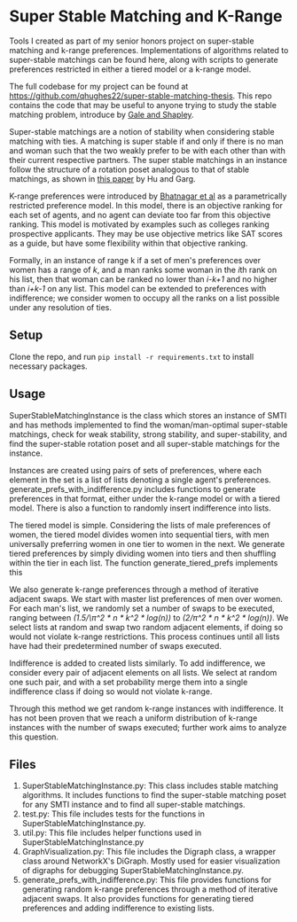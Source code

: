 # Super Stable Matching and K-Range
Tools I created as part of my senior honors project on super-stable matching and k-range preferences. Implementations of algorithms related to super-stable matchings can be found here, along with scripts to generate preferences restricted in either a tiered model or a k-range model.

The full codebase for my project can be found at https://github.com/qhughes22/super-stable-matching-thesis. This repo contains the code that may be useful to anyone trying to study the stable matching problem, introduce by [Gale and Shapley](https://www.eecs.harvard.edu/cs286r/courses/fall09/papers/galeshapley.pdf).

Super-stable matchings are a notion of stability when considering stable matching with ties.
A matching is super stable if and only if there is no man and woman such that the two weakly
prefer to be with each other than with their current respective partners. The super stable
matchings in an instance follow the structure of a rotation poset analogous to that of
stable matchings, as shown in 
[this paper](https://www.semanticscholar.org/paper/Characterization-of-Super-stable-Matchings-Hu-Garg/26a40b22967e22eb417a31c4e6c2d2291e09b1c1) by Hu and Garg. 

K-range preferences were introduced by [Bhatnagar et al](https://www.researchgate.net/publication/220780434_Sampling_stable_marriages_Why_spouse-swapping_won't_work)
as a parametrically restricted preference model.
In this model, there is an objective ranking for each set of agents, and no agent can deviate 
too far from this objective ranking. This model is motivated by examples such as colleges ranking prospective applicants. They may be use objective metrics like SAT scores as a guide, but have some flexibility within that objective ranking.

Formally, in an instance of range k if a set of men's preferences over women has a range of *k*, and a man ranks some woman in the *i*th rank on his list, then that woman can be ranked no lower than *i-k+1* and no higher than *i+k-1* on any list. This model can be extended to preferences with indifference; we consider women to occupy all the ranks on a list possible under any resolution of ties.


## Setup

Clone the repo, and run `pip install -r requirements.txt` to install necessary packages.

## Usage

SuperStableMatchingInstance is the class which stores an instance of SMTI and has methods implemented to find the woman/man-optimal super-stable matchings, check for weak stability, strong stability, and super-stability, and find the super-stable rotation poset and all super-stable matchings for the instance.

Instances are created using pairs of sets of preferences, where each element in the set is a list of lists denoting a single agent's preferences. generate_prefs_with_indifference.py includes functions to generate preferences in that format, either under the k-range model or with a tiered model. There is also a function to randomly insert indifference into lists.

The tiered model is simple. Considering the lists of male preferences of women, the tiered model divides women into sequential tiers, with men universally preferring women in one tier to women in the next. We generate tiered preferences by simply dividing women into tiers and then shuffling within the tier in each list. The function generate_tiered_prefs implements this

We also generate k-range preferences through a method of iterative adjacent swaps. We start with master list preferences of men over women.
For each man's list, we randomly set a number of swaps to be executed, ranging between *(1.5/\π^2 * n * k^2 * log(n))* to 
*(2/π^2 * n * k^2 * log(n))*. We select lists at random and swap two random adjacent elements, if doing so would not violate k-range restrictions.
This process continues until all lists have had their predetermined number of swaps executed.

Indifference is added to created lists similarly. To add indifference, we consider every pair of adjacent elements on all lists.
We select at random one such pair, and with a set probability merge them into a single indifference class if doing so would not violate k-range.

Through this method we get random k-range instances with indifference. It has not been proven that we reach a uniform distribution of k-range instances
with the number of swaps executed; further work aims to analyze this question. 

## Files
1. SuperStableMatchingInstance.py: This class includes stable matching algorithms. It includes functions to find the super-stable matching poset for any SMTI instance and to find all super-stable matchings.
2. test.py: This file includes tests for the functions in SuperStableMatchingInstance.py.
3. util.py: This file includes helper functions used in SuperStableMatchingInstance.py
4. GraphVisualization.py: This file includes the Digraph class, a wrapper class around NetworkX's DiGraph. Mostly used for easier visualization of digraphs for debugging SuperStableMatchingInstance.py.
5. generate_prefs_with_indifference.py: This file provides functions for generating random k-range preferences through a method of iterative adjacent swaps. It also provides functions for generating tiered preferences and adding indifference to existing lists.
